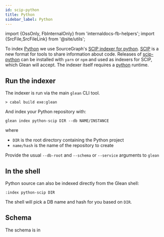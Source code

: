 ```yaml
---
id: scip-python
title: Python
sidebar_label: Python
---
```


import {OssOnly, FbInternalOnly} from 'internaldocs-fb-helpers';
import {SrcFile,SrcFileLink} from '@site/utils';

To index [Python](https://www.python.org) we use SourceGraph's [SCIP indexer for python](https://github.com/sourcegraph/scip-python). [SCIP](https://about.sourcegraph.com/blog/announcing-scip) is a new format for tools to share information about code. Releases of [scip-python](https://github.com/sourcegraph/scip-python) can be installed with `yarn` or `npm` and used as indexers for SCIP, which Glean will accept. The indexer itself requires a [python](https://www.python.org) runtime.

## Run the indexer

The indexer is run via the main `glean` CLI tool.

```
> cabal build exe:glean
```

And index your Python repository with:
```
glean index python-scip DIR --db NAME/INSTANCE
```

where

* `DIR` is the root directory containing the Python project
* `name/hash` is the name of the repository to create

Provide the usual `--db-root` and `--schema` or `--service` arguments
to `glean`

## In the shell

Python source can also be indexed directly from the Glean shell:

```
:index python-scip DIR
```

The shell will pick a DB name and hash for you based on `DIR`.

## Schema

The schema is in <SrcFile file="glean/schema/source/scip.angle" />
